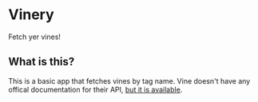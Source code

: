 # Vinery

Fetch yer vines!

## What is this?

This is a basic app that fetches vines by tag name. Vine doesn't have any offical documentation for their API, [but it is available](https://github.com/starlock/vino/wiki/API-Reference).
